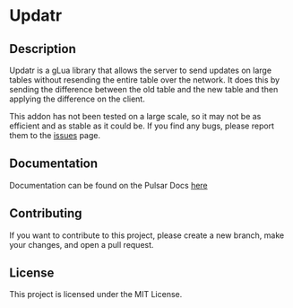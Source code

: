 # Updatr

## Description
Updatr is a gLua library that allows the server to send updates on large tables without resending the entire table over the network. It does this by sending the difference between the old table and the new table and then applying the difference on the client.

This addon has not been tested on a large scale, so it may not be as efficient and as stable as it could be. If you find any bugs, please report them to the [issues](https://github.com/Pulsar-Dev/updatr/issues) page.

## Documentation
Documentation can be found on the Pulsar Docs [here](https://docs.lythium.dev/s/wiki/doc/updatr-2h5vSXGfHQ)

## Contributing
If you want to contribute to this project, please create a new branch, make your changes, and open a pull request.

## License
This project is licensed under the MIT License.